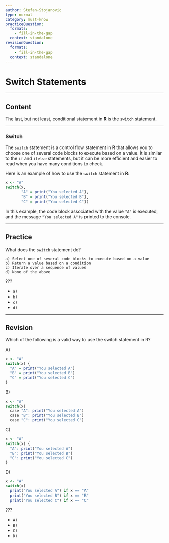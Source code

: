 ```yaml
---
author: Stefan-Stojanovic
type: normal
category: must-know
practiceQuestion:
  formats:
    - fill-in-the-gap
  context: standalone
revisionQuestion:
  formats:
    - fill-in-the-gap
  context: standalone
---
```


# Switch Statements

---

## Content

The last, but not least, conditional statement in **R** is the `switch` statement.

---
### Switch

The `switch` statement is a control flow statement in **R** that allows you to choose one of several code blocks to execute based on a value. It is similar to the `if` and `ifelse` statements, but it can be more efficient and easier to read when you have many conditions to check.

Here is an example of how to use the `switch` statement in **R**:
```r
x <- "A"
switch(x,
       "A" = print("You selected A"),
       "B" = print("You selected B"),
       "C" = print("You selected C"))
```

In this example, the code block associated with the value `"A"` is executed, and the message `"You selected A"` is printed to the console.

---
## Practice

What does the `switch` statement do?

```plain-text
a) Select one of several code blocks to execute based on a value
b) Return a value based on a condition
c) Iterate over a sequence of values
d) None of the above
```

???

- `a)`
- `b)`
- `c)`
- `d)`

---
## Revision

Which of the following is a valid way to use the switch statement in R?

A)
```r
x <- "A"
switch(x) {
  "A" = print("You selected A")
  "B" = print("You selected B")
  "C" = print("You selected C")
}
```

B)
```r
x <- "A"
switch(x)
  case "A": print("You selected A")
  case "B": print("You selected B")
  case "C": print("You selected C")
```

C)
```r
x <- "A"
switch(x) {
  "A": print("You selected A")
  "B": print("You selected B")
  "C": print("You selected C")
}
```

D)
```r
x <- "A"
switch(x)
  print("You selected A") if x == "A"
  print("You selected B") if x == "B"
  print("You selected C") if x == "C"
```

???

- `A)`
- `B)`
- `C)`
- `D)`